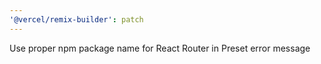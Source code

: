 ```yaml
---
'@vercel/remix-builder': patch
---
```


Use proper npm package name for React Router in Preset error message
